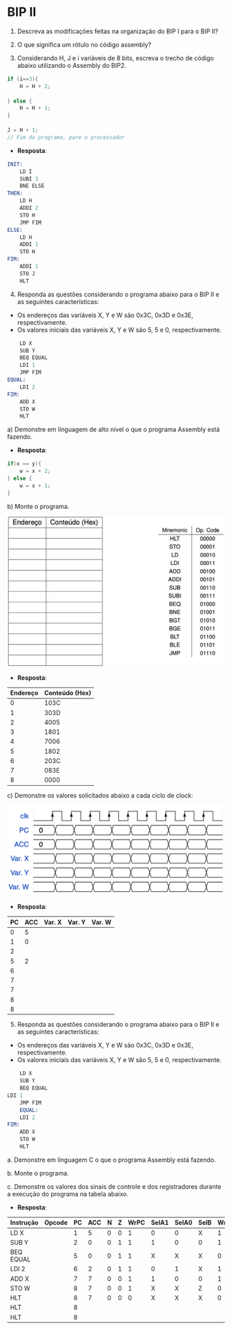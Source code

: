 # BIP II

1. Descreva as modificações feitas na organização do BIP I para o BIP II?

2. O que significa um rótulo no código assembly?

3. Considerando H, J e i variáveis de 8 bits, escreva o trecho de código abaixo utilizando o Assembly do
BIP2.

```c
if (i==3){
    H = H + 2;

} else {
    H = H + 1;
}

J = H + 1;
// Fim do programa, pare o processador
```

- **Resposta**:

```s
INIT:
    LD I
    SUBI 3
    BNE ELSE
THEN:
    LD H
    ADDI 2
    STO H
    JMP FIM
ELSE:
    LD H
    ADDI 1
    STO H
FIM:
    ADDI 1
    STO J
    HLT
```

4. Responda as questões considerando o programa abaixo para o BIP II e as seguintes características:

- Os endereços das variáveis X, Y e W são 0x3C, 0x3D e 0x3E, respectivamente.
- Os valores iniciais das variáveis X, Y e W são 5, 5 e 0, respectivamente.

```s
    LD X
    SUB Y
    BEQ EQUAL
    LDI 1
    JMP FIM
EQUAL:
    LDI 2
FIM:
    ADD X
    STO W
    HLT
```

a) Demonstre em linguagem de alto nível o que o programa Assembly está fazendo.

- **Resposta**: 
```c
if(x == y){
    w = x + 2;
} else {
    w = x + 1;
}
```

b) Monte o programa.

![Tabela de bits](assets/4_b.png)

- **Resposta**:

| Endereço | Conteúdo (Hex) |
|----------|----------------|
| 0        | 103C           |
| 1        | 303D           |
| 2        | 4005           |
| 3        | 1801           |
| 4        | 7006           |
| 5        | 1802           |
| 6        | 203C           |
| 7        | 083E           |
| 8        | 0000           |

c) Demonstre os valores solicitados abaixo a cada ciclo de clock:

![Ciclo de clocks](assets/4_c.png)

- **Resposta**:

| PC | ACC | Var. X | Var. Y | Var. W |
|----|-----|--------|--------|--------|
| 0  | 5
| 1  | 0
| 2  |
| 5  | 2
| 6  |
| 7  |
| 7  |
| 8  |
| 8  |

5. Responda as questões considerando o programa abaixo para o BIP II e as seguintes características:
- Os endereços das variáveis X, Y e W são 0x3C, 0x3D e 0x3E, respectivamente.
- Os valores iniciais das variáveis X, Y e W são 5, 5 e 0, respectivamente.

```s
    LD X
    SUB Y
    BEQ EQUAL
LDI 1
    JMP FIM
    EQUAL:
    LDI 2
FIM:
    ADD X
    STO W
    HLT
```

a. Demonstre em linguagem C o que o programa Assembly está fazendo.

b. Monte o programa.

c. Demonstre os valores dos sinais de controle e dos registradores durante a execução do programa na
tabela abaixo.

- **Resposta**:

| Instrução | Opcode | PC | ACC | N | Z | WrPC | SelA1 | SelA0 | SelB | WrACC | OpSel | RdRAM | WrRAM | WrNZ | Branch |
|-----------|--------|----|-----|---|---|------|-------|-------|------|-------|-------|-------|-------|------|--------|
| LD X      |        | 1  | 5   | 0 | 0 | 1    | 0     | 0     | X    | 1     | X     | 1     | 0     | 0    | 0      |
| SUB Y     |        | 2  | 0   | 0 | 1 | 1    | 1     | 0     | 0    | 1     | 1     | 1     | 0     | 1    | 0      |
| BEQ EQUAL |        | 5  | 0   | 0 | 1 | 1    | X     | X     | X    | 0     | X     | 1     | 0     | 0    | 1      |
| LDI 2     |        | 6  | 2   | 0 | 1 | 1    | 0     | 1     | X    | 1     | X     | 1     | 0     | 0    | 0      |
| ADD X     |        | 7  | 7   | 0 | 0 | 1    | 1     | 0     | 0    | 1     | 0     | 1     | 0     | 1    | 0      |
| STO W     |        | 8  | 7   | 0 | 0 | 1    | X     | X     | Z    | 0     | X     | 0     | 1     | 0    | 0      |
| HLT       |        | 8  | 7   | 0 | 0 | 0    | X     | X     | X    | 0     | X     | 1     | 0     | 0    | 0      |
| HLT       |        | 8  |     |   |   |      |       |       |      |       |       |       |       |      |        |
| HLT       |        | 8  |     |   |   |      |       |       |      |       |       |       |       |      |        |